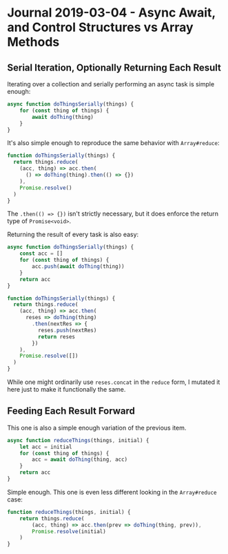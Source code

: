 Journal 2019-03-04 - Async Await, and Control Structures vs Array Methods
=========================================================================



## Serial Iteration, Optionally Returning Each Result

Iterating over a collection and serially performing an async task is simple enough:

```js
async function doThingsSerially(things) {
    for (const thing of things) {
        await doThing(thing)
    }
}
```

It's also simple enough to reproduce the same behavior with `Array#reduce`:

```js
function doThingsSerially(things) {
  return things.reduce(
    (acc, thing) => acc.then(
      () => doThing(thing).then(() => {})
    ),
    Promise.resolve()
  )
}
```

The `.then(() => {})` isn't strictly necessary, but it does enforce the return type of `Promise<void>`.

Returning the result of every task is also easy:

```js
async function doThingsSerially(things) {
    const acc = []
    for (const thing of things) {
        acc.push(await doThing(thing))
    }
    return acc
}
```

```js
function doThingsSerially(things) {
  return things.reduce(
    (acc, thing) => acc.then(
      reses => doThing(thing)
        .then(nextRes => {
          reses.push(nextRes)
          return reses
        })
    ),
    Promise.resolve([])
  )
}
```

While one might ordinarily use `reses.concat` in the `reduce` form, I mutated it here just to make it functionally the same.



## Feeding Each Result Forward

This one is also a simple enough variation of the previous item.

```js
async function reduceThings(things, initial) {
    let acc = initial
    for (const thing of things) {
        acc = await doThing(thing, acc)
    }
    return acc
}
```

Simple enough.  This one is even less different looking in the `Array#reduce` case:

```js
function reduceThings(things, initial) {
    return things.reduce(
        (acc, thing) => acc.then(prev => doThing(thing, prev)),
        Promise.resolve(initial)
    )
}
```
